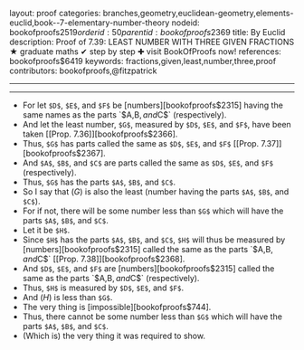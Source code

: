 layout: proof
categories: branches,geometry,euclidean-geometry,elements-euclid,book--7-elementary-number-theory
nodeid: bookofproofs$2519
orderid: 50
parentid: bookofproofs$2369
title: By Euclid
description:  Proof of 7.39: LEAST NUMBER WITH THREE GIVEN FRACTIONS &#9733; graduate maths &#10004; step by step &#10010; visit BookOfProofs now!
references: bookofproofs$6419
keywords: fractions,given,least,number,three,proof
contributors: bookofproofs,@fitzpatrick

---


---



* For let `$D$`, `$E$`, and `$F$` be [numbers][bookofproofs$2315] having the same names as the parts `$A$`, `$B$`, and `$C$` (respectively).
* And let the least number, `$G$`, measured by `$D$`, `$E$`, and `$F$`, have been taken [[Prop. 7.36]][bookofproofs$2366].
* Thus, `$G$` has parts called the same as `$D$`, `$E$`, and `$F$` [[Prop. 7.37]][bookofproofs$2367].
* And `$A$`, `$B$`, and `$C$` are parts called the same as `$D$`, `$E$`, and `$F$` (respectively).
* Thus, `$G$` has the parts `$A$`, `$B$`, and `$C$`.
* So I say that ($G$) is also the least (number having the parts `$A$`, `$B$`, and `$C$`).
* For if not, there will be some number less than `$G$` which will have the parts `$A$`, `$B$`, and `$C$`.
* Let it be `$H$`.
* Since `$H$` has the parts `$A$`, `$B$`, and `$C$`, `$H$` will thus be measured by [numbers][bookofproofs$2315] called the same as the parts `$A$`, `$B$`, and `$C$` [[Prop. 7.38]][bookofproofs$2368].
* And `$D$`, `$E$`, and `$F$` are [numbers][bookofproofs$2315] called the same as the parts `$A$`, `$B$`, and `$C$` (respectively).
* Thus, `$H$` is measured by `$D$`, `$E$`, and `$F$`.
* And ($H$) is less than `$G$`.
* The very thing is [impossible][bookofproofs$744].
* Thus, there cannot be some number less than `$G$` which will have the parts `$A$`, `$B$`, and `$C$`.
* (Which is) the very thing it was required to show.
